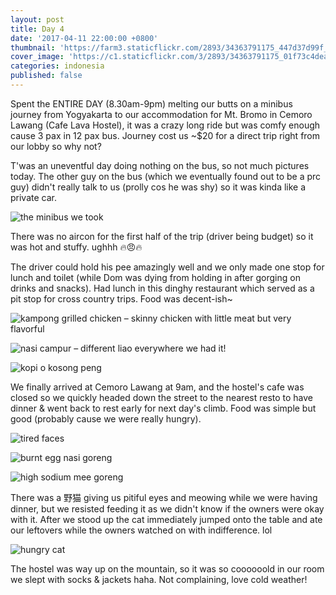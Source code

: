 ```yaml
---
layout: post
title: Day 4
date: '2017-04-11 22:00:00 +0800'
thumbnail: 'https://farm3.staticflickr.com/2893/34363791175_447d37d99f_z_d.jpg'
cover_image: 'https://c1.staticflickr.com/3/2893/34363791175_01f73c4dea_h.jpg'
categories: indonesia
published: false
---
```

Spent the ENTIRE DAY (8.30am-9pm) melting our butts on a minibus journey from Yogyakarta to our accommodation for Mt. Bromo in Cemoro Lawang (Cafe Lava Hostel), it was a crazy long ride but was comfy enough cause 3 pax in 12 pax bus. Journey cost us ~$20 for a direct trip right from our lobby so why not?

T'was an uneventful day doing nothing on the bus, so not much pictures today. The other guy on the bus (which we eventually found out to be a prc guy) didn't really talk to us (prolly cos he was shy) so it was kinda like a private car.

![the minibus we took](https://c1.staticflickr.com/3/2893/34363791175_01f73c4dea_h.jpg)

There was no aircon for the first half of the trip (driver being budget) so it was hot and stuffy. ughhh 🔥😠🔥

The driver could hold his pee amazingly well and we only made one stop for lunch and toilet (while Dom was dying from holding in after gorging on drinks and snacks). Had lunch in this dinghy restaurant which served as a pit stop for cross country trips. Food was decent-ish~

![kampong grilled chicken – skinny chicken with little meat but very flavorful](https://c1.staticflickr.com/5/4168/34205334192_d6e33f24ea_h.jpg)

![nasi campur – different liao everywhere we had it!](https://c1.staticflickr.com/3/2878/34363788325_616e77b8df_h.jpg)

![kopi o kosong peng](https://c1.staticflickr.com/3/2838/33979419780_007b92c7ec_h.jpg)

We finally arrived at Cemoro Lawang at 9am, and the hostel's cafe was closed so we quickly headed down the street to the nearest resto to have dinner & went back to rest early for next day's climb. Food was simple but good (probably cause we were really hungry).

![tired faces](https://c1.staticflickr.com/3/2856/34205335502_060814ef4c_h.jpg)

![burnt egg nasi goreng](https://c1.staticflickr.com/3/2847/33979421290_3a93b277d0_h.jpg)

![high sodium mee goreng](https://c1.staticflickr.com/3/2823/33979420520_4b5009e52b_h.jpg)

There was a 野猫 giving us pitiful eyes and meowing while we were having dinner, but we resisted feeding it as we didn't know if the owners were okay with it. After we stood up the cat immediately jumped onto the table and ate our leftovers while the owners watched on with indifference. lol

![hungry cat](https://c1.staticflickr.com/5/4171/34363792155_42eb31891f_h.jpg)

The hostel was way up on the mountain, so it was so coooooold in our room we slept with socks & jackets haha. Not complaining, love cold weather!

